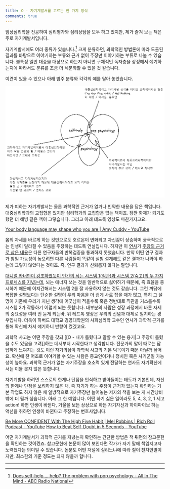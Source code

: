 ```yaml
---
title: O - 자기계발서를 고르는 한 가지 방식
comments: true
---
```


임상심리학을 전공하여 심리평가와 심리상담을 모두 하고 있지만, 제가 즐겨 보는 책은 주로 자기계발서입니다. 

자기계발서에도 여러 종류가 있습니다.[^1] 크게 분류하면, 과학적인 방법론에 따라 도출된 결과를 바탕으로 이야기하는 부류와 근거 없이 주장만 이야기하는 부류로 나눌 수 있습니다. 불특정 일반 대중을 대상으로 하는지 아니면 구체적인 독자층을 상정해서 얘기하는지에 따라서도 분류를 조금 더 세분화할 수 있을 것 같습니다.

이견이 있을 수 있으나 아래 범주 분류와 각각의 예를 달아 놓았습니다. 

<img src="/_notes/Files/drawing.jpg"/>

제가 피하는 자기계발서는 물론 과학적인 근거가 없거나 빈약한 내용을 담은 책입니다. 대중심리학과의 교집합은 있지만 심리학과의 교집합은 없는 책이죠. 잠깐 화제가 되기도 했던 더 해빙 같은 책이 그렇습니다. 그리고 아래 테드톡 영상도 마찬가지고요.

[Your body language may shape who you are | Amy Cuddy - YouTube](https://www.youtube.com/watch?v=Ks-_Mh1QhMc)

몸의 자세를 바르게 하는 것만으로도 호르몬이 변화되고 자신감이 상승하며 궁극적으로는 인생이 달라질 수 있음을 주장하는 테드톡 연설입니다. 하지만 이 [연사](https://www.amycuddy.com/)가 [주장의 근거로 삼은 내용](https://scholar.google.com/citations?view_op=view_citation&hl=en&user=1kdjewoAAAAJ&citation_for_view=1kdjewoAAAAJ:Y0pCki6q_DkC)은 다른 연구자들의 반복검증을 통과하지 못했습니다. 만약 어떤 연구 결과가 참일 가능성이 높으려면 다른 사람들이 똑같이 실험 설계해도 같은 결과가 나와야 하는데 그렇지 않았다는 것이죠. 즉, 연구 결과가 신뢰롭지 않다는 말입니다.

[대니얼 카너만이 강조하였듯이 인간의 뇌는 시스템 1(직관)과 시스템 2(숙고)의 두 가지 프로세스를 지녔는데](https://slowdive14.tistory.com/1299426), 뇌는 에너지 쓰는 것을 일반적으로 싫어하기 때문에, 즉 효율을 중시하기 때문에 어지간해서는 시스템 2를 잘 사용하지 않는 것도 같습니다. 그런 까닭에 복잡한 설명보다는 단순한 설명이 우리 마음을 더 쉽게 사로 잡을 때가 많고, 특히 그 설명이 기존에 우리가 지닌 생각에 어긋남이 적을수록 혹은 정반대로 직관을 거스를수록 시스템 2가 작동하기 어렵게 되는 듯합니다. 대부분의 사람은 성장 과정에서 바른 자세의 중요성을 여러 번 듣게 되는바, 위 테드톡 영상은 우리의 신념과 대체로 일치하는 경우입니다. 더욱이 하버드 대학교 경영대학원의 사회심리학 교수인 연사가 과학적 근거를 통해 확신에 차서 얘기하니 반향이 컸겠고요.

과학적 사고는 어떤 주장을 갖되 [[O - 내가 틀렸다고 말할 수 있는 용기|그 주장이 틀렸을 수도 있음을 고려]]하는 데서부터 시작한다고 생각합니다. 전문가의 말이 때로는 답답하게 느껴지는 것도 이런 자기의심이 과학적 사고의 기본 덕목이기 때문 아닐까 싶어요. 확신에 찬 어조로 이야기할 수 있는 사람은 종교인이거나 정치인 혹은 사기꾼일 가능성이 높아요. 과학적 근거가 없는 자기주장을 호소력 있게 전달하는 연사도 자기확신에서는 이들 못지 않은 듯합니다. 

자기계발을 하려면 스스로의 한계나 단점을 인식하고 받아들이는 태도가 기본인데, 자신의 한계나 단점을 보려하지 않은 채, 즉 자기가 하는 주장이 근거가 있는지 확인하는 기본 작업도 하지 않은 채 일방적으로 자기주장만 늘어놓는 저자의 책을 보는 게 시간낭비밖에 더 될까 싶습니다. 아래 그 한 예입니다. 어떤 하기 싫은 일이라도 5, 4, 3, 2, 1 세고 action! 하면 인생이 바뀐다, 거울을 보든 상상으로 하든 자기자신과 하이파이브 하는 액션을 취하면 인생이 바뀐다고 주장하는 변호사입니다. 

[Be More CONFIDENT With The High Five Habit | Mel Robbins | Rich Roll Podcast - YouTube](https://www.youtube.com/watch?v=T6_RCZ54gy4&feature=youtu.be)
[How to Beat Self-Doubt in 5 Seconds - YouTube](https://www.youtube.com/watch?v=IaBg1XzDnSU)

어떤 자기계발서가 과학적 근거를 지녔는지 확인하는 간단한 방법은 책 뒤편의 참고문헌을 확인하는 것이겠죠. 참고문헌에 논문이 많이 보인다면 작가가 자기 말에 책임지고자 노력했다는 의미일 수 있습니다. 논문도 어떤 저널에 실리느냐에 따라 질이 천차만별이지만, 최소한의 기준 정도는 되지 않을까 합니다. 


---
[^1]: [Does self-help ... help? The problem with pop psychology - All In The Mind - ABC Radio National](https://www.abc.net.au/radionational/programs/allinthemind/self-help-and-the-problem-with-pop-psychology/13380476)